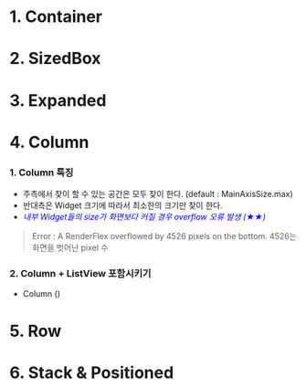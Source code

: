 # 1. Container
# 2. SizedBox
# 3. Expanded

# 4. Column
### 1. Column 특징
 - 주측에서 찾이 할 수 있는 공간은 모두 찾이 한다. (default : MainAxisSize.max)
 - 반대측은 Widget 크기에 따라서 최소한의 크기만 찾이 한다.
 - <span style="color:blue">*내부 Widget들의 size가 화면보다 커질 경우 overflow 오류 발생 (★★)*</span>
 > Error : A RenderFlex overflowed by 4526 pixels on the bottom.
 > 4526는 화면을 벗어난 pixel 수

### 2. Column + ListView 포함시키기
 - Column ()


# 5. Row

# 6. Stack & Positioned